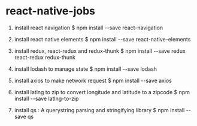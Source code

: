 # react-native-jobs

1. install react navigation
$  npm install --save react-navigation

2. install react native elements
$ npm install --save react-native-elements

3. install redux, react-redux and redux-thunk
$ npm install --save redux react-redux redux-thunk

4. install lodash to manage state
$ npm install --save lodash

5. install axios to make network request
$ npm install --save axios

6. install latlng to zip to convert longitude and latitude to a zipcode
$ npm install --save latlng-to-zip

7. install qs : A querystring parsing and stringifying library
$ npm install --save qs